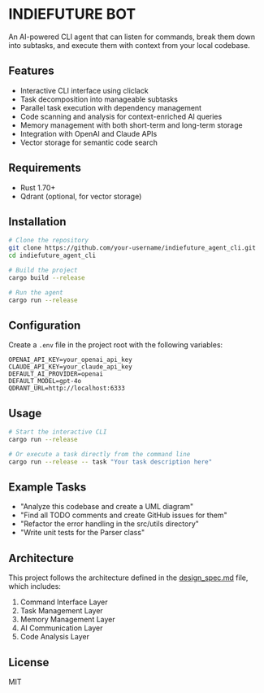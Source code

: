 # INDIEFUTURE BOT

An AI-powered CLI agent that can listen for commands, break them down into subtasks, and execute them with context from your local codebase.

## Features

- Interactive CLI interface using cliclack
- Task decomposition into manageable subtasks
- Parallel task execution with dependency management
- Code scanning and analysis for context-enriched AI queries
- Memory management with both short-term and long-term storage
- Integration with OpenAI and Claude APIs
- Vector storage for semantic code search

## Requirements

- Rust 1.70+
- Qdrant (optional, for vector storage)

## Installation

```bash
# Clone the repository
git clone https://github.com/your-username/indiefuture_agent_cli.git
cd indiefuture_agent_cli

# Build the project
cargo build --release

# Run the agent
cargo run --release
```

## Configuration

Create a `.env` file in the project root with the following variables:

```
OPENAI_API_KEY=your_openai_api_key
CLAUDE_API_KEY=your_claude_api_key
DEFAULT_AI_PROVIDER=openai
DEFAULT_MODEL=gpt-4o
QDRANT_URL=http://localhost:6333
```

## Usage

```bash
# Start the interactive CLI
cargo run --release

# Or execute a task directly from the command line
cargo run --release -- task "Your task description here"
```

## Example Tasks

- "Analyze this codebase and create a UML diagram"
- "Find all TODO comments and create GitHub issues for them"
- "Refactor the error handling in the src/utils directory"
- "Write unit tests for the Parser class"

## Architecture

This project follows the architecture defined in the [design_spec.md](design_spec.md) file, which includes:

1. Command Interface Layer
2. Task Management Layer
3. Memory Management Layer
4. AI Communication Layer
5. Code Analysis Layer

## License

MIT